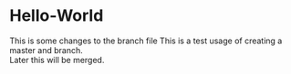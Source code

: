# Hello-World

This is some changes to the branch file
This is a test usage of creating a master and branch.  
Later this will be merged.  


